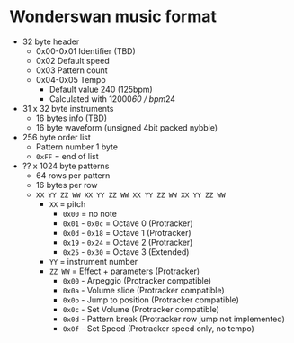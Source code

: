 # Wonderswan music format

- 32 byte header
    - 0x00-0x01 Identifier (TBD)
    - 0x02 Default speed
    - 0x03 Pattern count
    - 0x04-0x05 Tempo
        - Default value 240 (125bpm)
        - Calculated with 12000*60 / bpm*24
- 31 x 32 byte instruments
    - 16 bytes info (TBD)
    - 16 byte waveform (unsigned 4bit packed nybble)
- 256 byte order list
    - Pattern number 1 byte
    - `0xFF` = end of list
- ?? x 1024 byte patterns
    - 64 rows per pattern
    - 16 bytes per row
    - `XX YY ZZ WW XX YY ZZ WW XX YY ZZ WW XX YY ZZ WW`
        - `XX` = pitch
            - `0x00` = no note
            - `0x01` - `0x0c` = Octave 0 (Protracker)
            - `0x0d` - `0x18` = Octave 1 (Protracker)
            - `0x19` - `0x24` = Octave 2 (Protracker)
            - `0x25` - `0x30` = Octave 3 (Extended)
        - `YY` = instrument number
        - `ZZ WW` = Effect + parameters (Protracker)
            - `0x00` - Arpeggio (Protracker compatible)
            - `0x0a` - Volume slide (Protracker compatible)
            - `0x0b` - Jump to position (Protracker compatible)
            - `0x0c` - Set Volume (Protracker compatible)
            - `0x0d` - Pattern break (Protracker row jump not implemented)
            - `0x0f` - Set Speed (Protracker speed only, no tempo)
